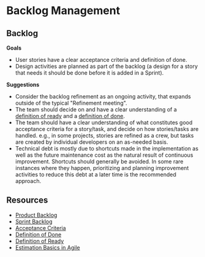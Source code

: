 # Backlog Management

## Backlog

**Goals**

- User stories have a clear acceptance criteria and definition of done.
- Design activities are planned as part of the backlog (a design for a story that needs it should be done before it is added in a Sprint).

**Suggestions**

- Consider the backlog refinement as an ongoing activity, that expands outside of the typical "Refinement meeting".
- The team should decide on and have a clear understanding of a [definition of ready](./team-agreements/definition-of-ready.md) and a [definition of done](./team-agreements/definition-of-done.md).
- The team should have a clear understanding of what constitutes good acceptance criteria for a story/task, and decide on how stories/tasks are handled. e.g., in some projects, stories are refined as a crew, but tasks are created by individual developers on an as-needed basis.
- Technical debt is mostly due to shortcuts made in the implementation as well as the future maintenance cost as the natural result of continuous improvement. Shortcuts should generally be avoided. In some rare instances where they happen, prioritizing and planning improvement activities to reduce this debt at a later time is the recommended approach.

## Resources

- [Product Backlog](https://scrumguides.org/scrum-guide.html#product-backlog)
- [Sprint Backlog](https://scrumguides.org/scrum-guide.html#sprint-backlog)
- [Acceptance Criteria](https://learn.microsoft.com/en-us/azure/devops/boards/backlogs/best-practices-product-backlog?view=azure-devops#acceptance-criteria)
- [Definition of Done](https://scrumguides.org/scrum-guide.html#increment)
- [Definition of Ready](https://www.scrum.org/resources/blog/walking-through-definition-ready)
- [Estimation Basics in Agile](https://www.scrum.org/resources/blog/what-scrum-says-about-estimates)
